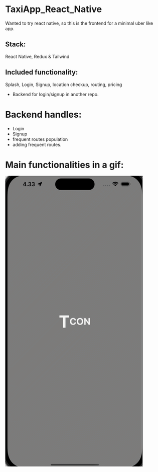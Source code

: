 # TaxiApp_React_Native
Wanted to try react native, so this is the frontend for a minimal uber like app.

## Stack:
React Native, Redux & Tailwind

## Included functionality:
Splash, Login, Signup, location checkup, routing, pricing
- Backend for login/signup in another repo. 

# Backend handles:
- Login
- Signup
- frequent routes population
- adding frequent routes.


# Main functionalities in a gif: 

![](https://github.com/Itsdarkhere/TaxiApp_React_Native/blob/main/app_gif.gif)
